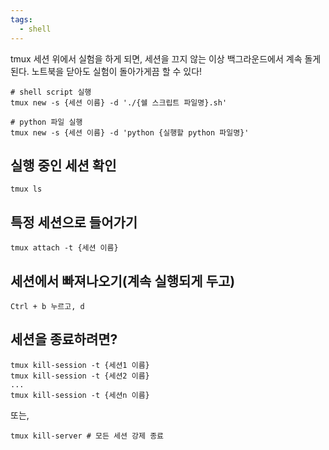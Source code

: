 ```yaml
---
tags:
  - shell
---
```

tmux 세션 위에서 실험을 하게 되면, 세션을 끄지 않는 이상 백그라운드에서 계속 돌게 된다. 노트북을 닫아도 실험이 돌아가게끔 할 수 있다!

```shell
# shell script 실행
tmux new -s {세션 이름} -d './{쉘 스크립트 파일명}.sh' 

# python 파일 실행
tmux new -s {세션 이름} -d 'python {실행할 python 파일명}' 
```

## 실행 중인 세션 확인
```shell
tmux ls
```

## 특정 세션으로 들어가기
```shell
tmux attach -t {세션 이름}
```

## 세션에서 빠져나오기(계속 실행되게 두고)
```shell
Ctrl + b 누르고, d
```

## 세션을 종료하려면?
```shell
tmux kill-session -t {세션1 이름}
tmux kill-session -t {세션2 이름}
...
tmux kill-session -t {세션n 이름}
```
또는, 
```shell
tmux kill-server # 모든 세션 강제 종료
```

